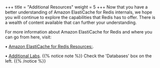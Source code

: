 +++
title = "Additional Resources"
weight = 5
+++
Now that you have a better understanding of Amazon ElastiCache for Redis internals, we hope you will continue to explore the capabilities that Redis has to offer.  There is a wealth of content available that can further your understanding.

For more information about Amazon ElastiCache for Redis and where you can go from here, visit:

•	[Amazon ElastiCache for Redis Resources:](https://aws.amazon.com/elasticache/redis/resources).

•	[Additional Labs](https://aws.amazon.com/getting-started/projects/). {{% notice note %}}
Check the 'Databases' box on the left. 
{{% /notice %}}

